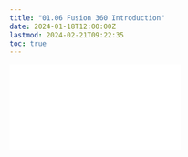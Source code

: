 ```yaml
---
title: "01.06 Fusion 360 Introduction"
date: 2024-01-18T12:00:00Z
lastmod: 2024-02-21T09:22:35
toc: true
---
```


![Link to included file content](../../../../3d-modeling/fusion-360/user-interface-fusion-360.md)
